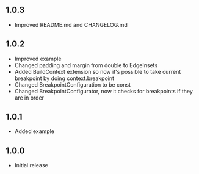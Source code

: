 ## 1.0.3

- Improved README.md and CHANGELOG.md

## 1.0.2

- Improved example
- Changed padding and margin from double to EdgeInsets
- Added BuildContext extension so now it's possible to take current breakpoint by doing context.breakpoint
- Changed BreakpointConfiguration to be const
- Changed BreakpointConfigurator, now it checks for breakpoints if they are in order

## 1.0.1

- Added example

## 1.0.0

- Initial release
